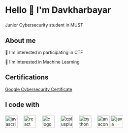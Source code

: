 <h1 align="left">Hello 👋 I'm Davkharbayar </h1>

###
<p align="left">Junior Cybersecurity student in MUST</p>

<h2 align="left">About me</h2>

<p align="left">
  🚩 I'm interested in participating in CTF
</p>
<p align="left">
    🤖 I'm interested in Machine Learning
</p>
<h2 align="left">Certifications</h2>


<a href="https://www.credly.com/badges/622947f0-4891-42fb-a9c6-68aa3391ba88/public_url" rel="nofollow">Google Cybersecurity Certificate</a>
###

<h2 align="left">I code with</h2>

###

<div align="left">
  <img src="https://cdn.jsdelivr.net/gh/devicons/devicon/icons/javascript/javascript-original.svg" height="40" alt="javascript logo"  />
  <img width="12" />
  <img src="https://cdn.jsdelivr.net/gh/devicons/devicon/icons/react/react-original.svg" height="40" alt="react logo"  />
  <img width="12" />
  <img src="https://cdn.jsdelivr.net/gh/devicons/devicon/icons/c/c-original.svg" height="40" alt="c logo"  />
  <img width="12" />
  <img src="https://cdn.jsdelivr.net/gh/devicons/devicon/icons/cplusplus/cplusplus-original.svg" height="40" alt="cplusplus logo"  />
  <img width="12" />
  <img src="https://cdn.jsdelivr.net/gh/devicons/devicon/icons/python/python-original.svg" height="40" alt="python logo"  />
  <img width="12" />
  <img src="https://cdn.jsdelivr.net/gh/devicons/devicon/icons/anaconda/anaconda-original.svg" height="40" alt="anaconda logo"  />
  <img src="https://cdn.jsdelivr.net/gh/devicons/devicon/icons/java/java-original.svg" height="40" alt="java logo"  />

</div>

###
